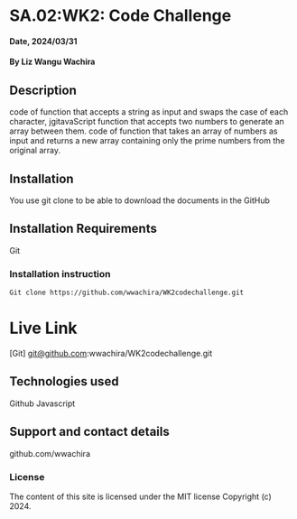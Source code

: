 # SA.02:WK2: Code Challenge

#### Date, 2024/03/31

#### By Liz Wangu Wachira

## Description
 code of function that accepts a string as input and swaps the case of each character,
 jgitavaScript function that accepts two numbers to generate an array between them.
 code of function that takes an array of numbers as input and returns a new array containing only the prime numbers from the original array.
## Installation
You use git clone to be able to download the documents in the GitHub

## Installation Requirements
Git

### Installation instruction
```
Git clone https://github.com/wwachira/WK2codechallenge.git

```

# Live Link
[Git] git@github.com:wwachira/WK2codechallenge.git

## Technologies used
Github
Javascript

## Support and contact details
github.com/wwachira

### License
The content of this site is licensed under the MIT license
Copyright (c) 2024.

